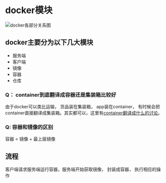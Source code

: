 # docker模块

 ![docker各部分关系图](http://7xo6kd.com1.z0.glb.clouddn.com/upload-ueditor-image-20170425-1493117446353024350.jpg) 
 
## docker主要分为以下几大模块
- 服务端
- 客户端
- 镜像
- 容器
- 仓库
 
### Q： container到底翻译成容器还是集装箱比较好     
由于docker可以类比运输， 货品装在集装箱， app装在container， 有时候会把container直接翻译成集装箱。其实都可以，这里有[container翻译成什么的讨论](http://dockone.io/question/408)。
 
### Q: 容器和镜像的区别
容器 = 镜像 + 最上层镜像

 
 ## 流程
 客户端请求服务端运行容器，服务端开始获取镜像， 封装成容器， 执行相应的操作
